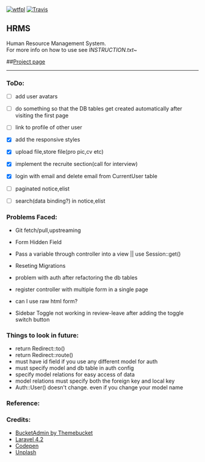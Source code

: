 [![wtfpl](http://www.wtfpl.net/wp-content/uploads/2012/12/wtfpl-badge-4.png)](http://www.wtfpl.net/txt/copying/)
[![Travis](https://img.shields.io/badge/made%20with-love-red.svg)]()

## HRMS

Human Resource Management System.  
For more info on how to use see *INSTRUCTION.txt~*

##[Project page](http://hrms-rak1.c9.io/public/home)

-------------------------------------------------------------------

### ToDo:

- [ ] add user avatars
- [ ] do something so that the DB tables get created automatically after visiting the first page
- [ ] link to profile of other user
- [x] add the responsive styles
- [x] upload file,store file(pro pic,cv etc)
- [x] implement the recruite section(call for interview)
- [x] login with email and delete email from CurrentUser table

- [ ] paginated notice,elist
- [ ] search(data binding?) in notice,elist


### Problems Faced:

- Git fetch/pull,upstreaming
- Form Hidden Field
- Pass a variable through controller into a view || use Session::get()
- Reseting Migrations

- problem with auth after refactoring the db tables
- register controller with multiple form in a single page
- can I use raw html form?

- Sidebar Toggle not working in review-leave after adding the toggle switch button

### Things to look in future:

- return Redirect::to()
- return Redirect::route()
- must have id field if you use any different model for auth
- must specify model and db table in auth config
- specify model relations for easy access of data
- model relations must specify both the foreign key and local key
- Auth::User() doesn't change. even if you change your model name


### Reference:


### Credits:

- [BucketAdmin by Themebucket](http://bucketadmin.themebucket.net/)
- [Laravel 4.2](http://laravel.com/docs/4.2/releases)
- [Codepen](http://codepen.io)
- [Unplash](https://unsplash.com/)
